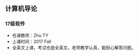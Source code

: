 <!--
 * @Author: Lili Liang
 * @Date: 2021-03-12 12:12:20
 * @LastEditTime: 2024-03-31 23:49:33
 * @LastEditors: Lili Liang
 * @Description: In User Settings Edit
 * @FilePath: \NENU-Courses\高等数学A-1\README.md
-->
## 计算机导论
### 17级软件
- 任课教师：Zhu TY
- 上课时间：2017 Fall
- 全英文上课，考试也是全英文。老师教学认真，能耐心解答问题。
